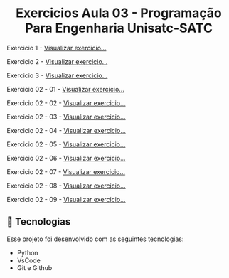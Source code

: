 <h1 align="center"> Exercicios Aula 03 - Programação Para Engenharia Unisatc-SATC</h1>

<p>
  Exercicio 1 - 
  <a href="https://github.com/ElyeserGabrian/Programacao-Para-Engenharia/blob/main/ExerciciosAula04/Exerc01.py"> Visualizar exercicio...</a>
</p>
<p>
  Exercicio 2 - 
  <a href="https://github.com/ElyeserGabrian/Programacao-Para-Engenharia/blob/main/ExerciciosAula04/Exerc02.py"> Visualizar exercicio...</a>
</p>
<p>
  Exercicio 3 - 
  <a href="https://github.com/ElyeserGabrian/Programacao-Para-Engenharia/blob/main/ExerciciosAula04/Exerc03.py"> Visualizar exercicio...</a>
</p>
<p>
  Exercicio 02 - 01 - 
  <a href="https://github.com/ElyeserGabrian/Programacao-Para-Engenharia/blob/main/ExerciciosAula04/Exerc02_01.py"> Visualizar exercicio...</a>
</p>
<p>
  Exercicio 02 - 02 - 
  <a href="https://github.com/ElyeserGabrian/Programacao-Para-Engenharia/blob/main/ExerciciosAula04/Exerc02_02.py"> Visualizar exercicio...</a>
</p>
<p>
  Exercicio 02 - 03 - 
  <a href="https://github.com/ElyeserGabrian/Programacao-Para-Engenharia/blob/main/ExerciciosAula04/Exerc02_03.py"> Visualizar exercicio...</a>
</p>
<p>
  Exercicio 02 - 04 - 
  <a href="https://github.com/ElyeserGabrian/Programacao-Para-Engenharia/blob/main/ExerciciosAula04/Exerc02_04.py"> Visualizar exercicio...</a>
</p>
<p>
  Exercicio 02 - 05 - 
  <a href="https://github.com/ElyeserGabrian/Programacao-Para-Engenharia/blob/main/ExerciciosAula04/Exerc02_05.py"> Visualizar exercicio...</a>
</p>
<p>
  Exercicio 02 - 06 - 
  <a href="https://github.com/ElyeserGabrian/Programacao-Para-Engenharia/blob/main/ExerciciosAula04/Exerc02_06.py"> Visualizar exercicio...</a>
</p>
<p>
  Exercicio 02 - 07 - 
  <a href="https://github.com/ElyeserGabrian/Programacao-Para-Engenharia/blob/main/ExerciciosAula04/Exerc02_07.py"> Visualizar exercicio...</a>
</p>
<p>
  Exercicio 02 - 08 - 
  <a href="https://github.com/ElyeserGabrian/Programacao-Para-Engenharia/blob/main/ExerciciosAula04/Exerc02_08.py"> Visualizar exercicio...</a>
</p>
<p>
  Exercicio 02 - 09 - 
  <a href="https://github.com/ElyeserGabrian/Programacao-Para-Engenharia/blob/main/ExerciciosAula04/Exerc02_09.py"> Visualizar exercicio...</a>
</p>

## 🚀 Tecnologias

Esse projeto foi desenvolvido com as seguintes tecnologias:

- Python
- VsCode
- Git e Github
